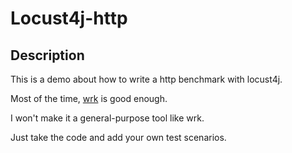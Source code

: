 # Locust4j-http

## Description

This is a demo about how to write a http benchmark with locust4j.

Most of the time, [wrk](https://github.com/wg/wrk) is good enough.

I won't make it a general-purpose tool like wrk.

Just take the code and add your own test scenarios.